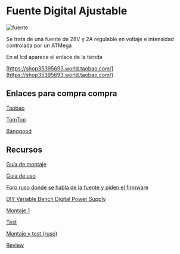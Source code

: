 # Fuente Digital Ajustable

![fuente](https://img.tomtop.com/product/xy/2000/2000/p/gu1/E/4/E1714/E1714-1-05e5-Ysif.jpg)

Se trata de una fuente de 28V y 2A regulable en voltaje e intensidad controlada por un ATMega





En el lcd aparece el enlace de la tienda

[https://shop35395693.world.taobao.com/](https://shop35395693.world.taobao.com/)

## Enlaces para compra compra

[Taobao](https://world.taobao.com/item/532555910832.htm?fromSite=main&spm=a1z10.1-c.w4004-4669527213.46.321ec31RhKmAB)

[TomTop](https://www.tomtop.com/modules-219/p-e1714.html)

[Banggood](https://www.banggood.com/0-28V-0_01-2A-Adjustable-DC-Regulated-Power-Supply-DIY-Kit-Short-Circuit-Current-Limiting-Protection-p-1060253.html)

## Recursos

[Guía de montaje](http://files.banggood.com/2016/Hiland%20installation.pdf)

[Guía de uso](http://files.banggood.com/SKU422723%20manual.doc)

[Foro ruso donde se habla de la fuente y piden el firmware](http://forum.cxem.net/index.php?/topic/166588-%D0%BB%D0%B0%D0%B1%D0%BE%D1%80%D0%B0%D1%82%D0%BE%D1%80%D0%BD%D1%8B%D0%B9-%D0%B1%D0%BB%D0%BE%D0%BA-%D0%BF%D0%B8%D1%82%D0%B0%D0%BD%D0%B8%D1%8F-0-28%D0%B2-001-2%D0%B0/)

[DIY Variable Bench Digital Power Supply](http://www.instructables.com/id/DIY-Variable-bench-power-supply/)

[Montaje 1](https://www.youtube.com/watch?v=j174Up2oovE)

[Test](https://www.youtube.com/watch?v=tET7Sh0r6vA)

[Montaje y test (ruso)](https://www.youtube.com/watch?v=GYn3NhMo4fk)

[Review](https://www.youtube.com/watch?v=PcdSYl0r-CA)
